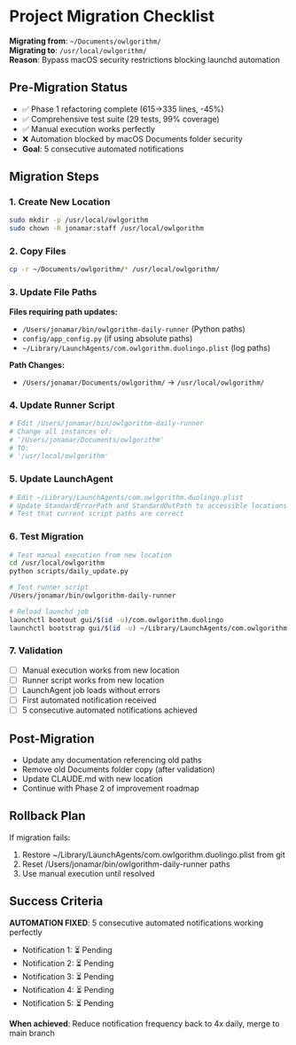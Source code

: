# Project Migration Checklist

**Migrating from**: `~/Documents/owlgorithm/`  
**Migrating to**: `/usr/local/owlgorithm/`  
**Reason**: Bypass macOS security restrictions blocking launchd automation

## Pre-Migration Status
- ✅ Phase 1 refactoring complete (615→335 lines, -45%)
- ✅ Comprehensive test suite (29 tests, 99% coverage)
- ✅ Manual execution works perfectly
- ❌ Automation blocked by macOS Documents folder security
- **Goal**: 5 consecutive automated notifications

## Migration Steps

### 1. Create New Location
```bash
sudo mkdir -p /usr/local/owlgorithm
sudo chown -R jonamar:staff /usr/local/owlgorithm
```

### 2. Copy Files
```bash
cp -r ~/Documents/owlgorithm/* /usr/local/owlgorithm/
```

### 3. Update File Paths

**Files requiring path updates:**
- `/Users/jonamar/bin/owlgorithm-daily-runner` (Python paths)
- `config/app_config.py` (if using absolute paths)
- `~/Library/LaunchAgents/com.owlgorithm.duolingo.plist` (log paths)

**Path Changes:**
- `/Users/jonamar/Documents/owlgorithm/` → `/usr/local/owlgorithm/`

### 4. Update Runner Script
```bash
# Edit /Users/jonamar/bin/owlgorithm-daily-runner
# Change all instances of:
# '/Users/jonamar/Documents/owlgorithm' 
# TO:
# '/usr/local/owlgorithm'
```

### 5. Update LaunchAgent
```bash
# Edit ~/Library/LaunchAgents/com.owlgorithm.duolingo.plist
# Update StandardErrorPath and StandardOutPath to accessible locations
# Test that current script paths are correct
```

### 6. Test Migration
```bash
# Test manual execution from new location
cd /usr/local/owlgorithm
python scripts/daily_update.py

# Test runner script
/Users/jonamar/bin/owlgorithm-daily-runner

# Reload launchd job
launchctl bootout gui/$(id -u)/com.owlgorithm.duolingo
launchctl bootstrap gui/$(id -u) ~/Library/LaunchAgents/com.owlgorithm.duolingo.plist
```

### 7. Validation
- [ ] Manual execution works from new location
- [ ] Runner script works from new location  
- [ ] LaunchAgent job loads without errors
- [ ] First automated notification received
- [ ] 5 consecutive automated notifications achieved

## Post-Migration
- Update any documentation referencing old paths
- Remove old Documents folder copy (after validation)
- Update CLAUDE.md with new location
- Continue with Phase 2 of improvement roadmap

## Rollback Plan
If migration fails:
1. Restore ~/Library/LaunchAgents/com.owlgorithm.duolingo.plist from git
2. Reset /Users/jonamar/bin/owlgorithm-daily-runner paths
3. Use manual execution until resolved

## Success Criteria
**AUTOMATION FIXED**: 5 consecutive automated notifications working perfectly
- Notification 1: ⏳ Pending
- Notification 2: ⏳ Pending  
- Notification 3: ⏳ Pending
- Notification 4: ⏳ Pending
- Notification 5: ⏳ Pending

**When achieved**: Reduce notification frequency back to 4x daily, merge to main branch